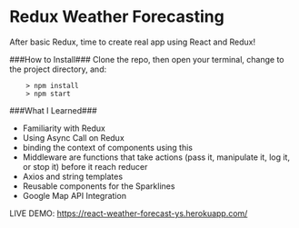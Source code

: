 # Redux Weather Forecasting

After basic Redux, time to create real app using React and Redux!

###How to Install###
Clone the repo, then open your terminal, change to the project directory, and:

```
	> npm install
	> npm start
```

###What I Learned###
* Familiarity with Redux
* Using Async Call on Redux
* binding the context of components using this
* Middleware are functions that take actions (pass it, manipulate it, log it, or stop it) before it reach reducer
* Axios and string templates
* Reusable components for the Sparklines
* Google Map API Integration

LIVE DEMO: https://react-weather-forecast-ys.herokuapp.com/
